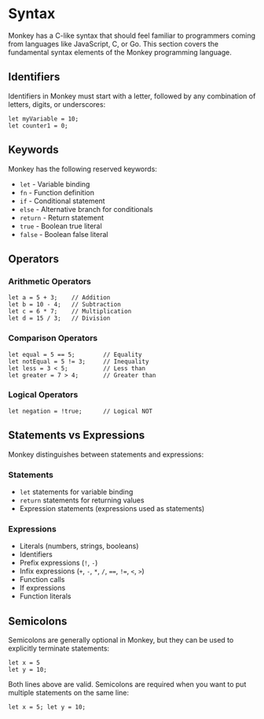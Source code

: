 # Syntax

Monkey has a C-like syntax that should feel familiar to programmers coming from
languages like JavaScript, C, or Go. This section covers the fundamental syntax
elements of the Monkey programming language.

## Identifiers

Identifiers in Monkey must start with a letter, followed by any combination of
letters, digits, or underscores:

```monkey
let myVariable = 10;
let counter1 = 0;
```

## Keywords

Monkey has the following reserved keywords:

- `let` - Variable binding
- `fn` - Function definition
- `if` - Conditional statement
- `else` - Alternative branch for conditionals
- `return` - Return statement
- `true` - Boolean true literal
- `false` - Boolean false literal

## Operators

### Arithmetic Operators

```monkey
let a = 5 + 3;    // Addition
let b = 10 - 4;   // Subtraction
let c = 6 * 7;    // Multiplication
let d = 15 / 3;   // Division
```

### Comparison Operators

```monkey
let equal = 5 == 5;        // Equality
let notEqual = 5 != 3;     // Inequality
let less = 3 < 5;          // Less than
let greater = 7 > 4;       // Greater than
```

### Logical Operators

```monkey
let negation = !true;      // Logical NOT
```

## Statements vs Expressions

Monkey distinguishes between statements and expressions:

### Statements

- `let` statements for variable binding
- `return` statements for returning values
- Expression statements (expressions used as statements)

### Expressions

- Literals (numbers, strings, booleans)
- Identifiers
- Prefix expressions (`!`, `-`)
- Infix expressions (`+`, `-`, `*`, `/`, `==`, `!=`, `<`, `>`)
- Function calls
- If expressions
- Function literals

## Semicolons

Semicolons are generally optional in Monkey, but they can be used to explicitly
terminate statements:

```monkey
let x = 5
let y = 10;
```

Both lines above are valid. Semicolons are required when you want to put
multiple statements on the same line:

```monkey
let x = 5; let y = 10;
```
